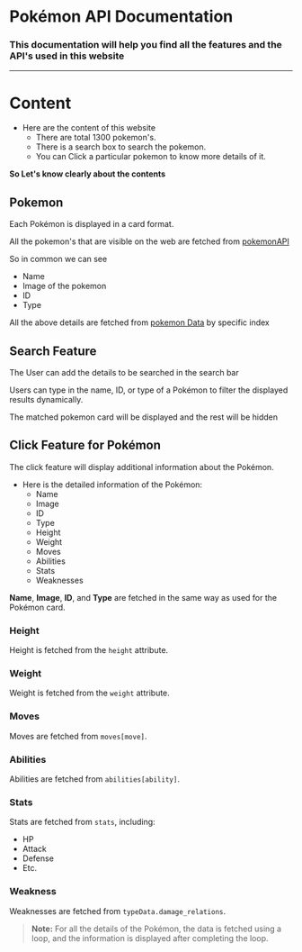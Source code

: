 
# Pokémon API Documentation

### This documentation will help you find all the features and the API's used in this website 
------

# Content 

* Here are the content of this website
    * There are total 1300 pokemon's.
    * There is a search box to search the pokemon.
    * You can Click a particular pokemon to know more details of it.

**So Let's know clearly about the contents**

## Pokemon 

Each Pokémon is displayed in a card format.

All the pokemon's that are visible on the web are fetched from [pokemonAPI](https://pokeapi.co/api/v2/pokemon?limit=100000&offset=0)

  So in common we can see 

   * Name
   * Image of the pokemon 
   * ID
   * Type

All the above details are fetched from [pokemon Data](https://pokeapi.co/api/v2/pokemon?limit=100000&offset=0) by specific index

## Search Feature

The User can add the details to be searched in the search bar

Users can type in the name, ID, or type of a Pokémon to filter the displayed results dynamically.

The matched pokemon card will be displayed and the rest will be hidden


## Click Feature for Pokémon

The click feature will display additional information about the Pokémon.

* Here is the detailed information of the Pokémon:
   * Name
   * Image
   * ID
   * Type
   * Height
   * Weight
   * Moves
   * Abilities
   * Stats
   * Weaknesses

**Name**, **Image**, **ID**, and **Type** are fetched in the same way as used for the Pokémon card.

### Height
Height is fetched from the `height` attribute.

### Weight
Weight is fetched from the `weight` attribute.

### Moves
Moves are fetched from `moves[move]`.

### Abilities
Abilities are fetched from `abilities[ability]`.

### Stats
Stats are fetched from `stats`, including:
* HP
* Attack
* Defense
* Etc.

### Weakness
Weaknesses are fetched from `typeData.damage_relations`.

> **Note:** For all the details of the Pokémon, the data is fetched using a loop, and the information is displayed after completing the loop.
